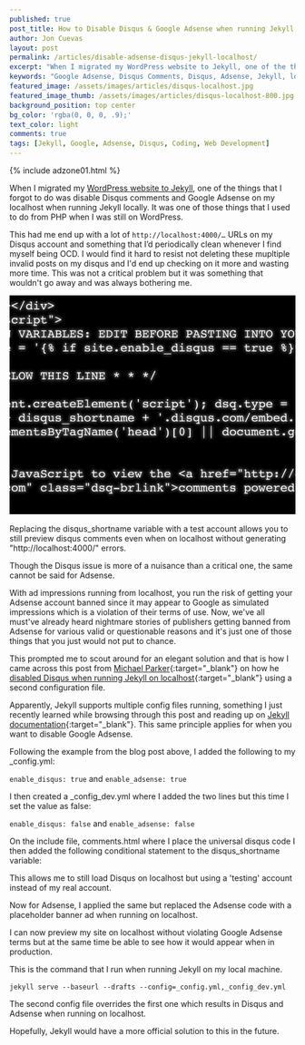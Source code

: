 ```yaml
---
published: true
post_title: How to Disable Disqus & Google Adsense when running Jekyll on localhost.
author: Jon Cuevas
layout: post
permalink: /articles/disable-adsense-disqus-jekyll-localhost/
excerpt: "When I migrated my WordPress website to Jekyll, one of the things that I forgot to do was disable Disqus comments and Google Adsense on my localhost when running Jekyll locally."
keywords: "Google Adsense, Disqus Comments, Disqus, Adsense, Jekyll, localhost, disable Adsense, disable Disqus"
featured_image: /assets/images/articles/disqus-localhost.jpg
featured_image_thumb: /assets/images/articles/disqus-localhost-800.jpg
background_position: top center
bg_color: 'rgba(0, 0, 0, .9);'
text_color: light
comments: true
tags: [Jekyll, Google, Adsense, Disqus, Coding, Web Development]
---
```

<div class="offgrid-right"><p>{% include adzone01.html %}</p></div>

<p class="lead">
When I migrated my <a href="http://archon.digital/articles/wordpress-to-jekyll/">WordPress website to Jekyll</a>, one of the things that I forgot to do was disable Disqus comments and Google Adsense on my localhost when running Jekyll locally. It was one of those things that I used to do from PHP when I was still on WordPress.
</p>

This had me end up with a lot of ```http://localhost:4000/…``` URLs on my Disqus account and something that I’d periodically clean whenever I find myself being OCD. I would find it hard to resist not deleting these mupltiple invalid posts on my disqus and I'd end up checking on it more and wasting more time. This was not a critical problem but it was something that wouldn't go away and was always bothering me.

<div class="offgrid-left">
	<img src="/assets/images/articles/disqus-localhost-800.jpg">
	<p class="caption">Replacing the disqus_shortname variable with a test account allows you to still preview disqus comments even when on localhost without generating "http://localhost:4000/" errors.</p>
</div>

Though the Disqus issue is more of a nuisance than a critical one, the same cannot be said for Adsense.

With ad impressions running from localhost, you run the risk of getting your Adsense account banned since it may appear to Google as simulated impressions which is a violation of their terms of use. Now, we've all must've already heard nightmare stories of publishers getting banned from Adsense for various valid or questionable reasons and it's just one of those things that you just would not put to chance.

This prompted me to scout around for an elegant solution and that is how I came across this post from [Michael Parker][2]{:target="_blank"} on how he [disabled Disqus when running Jekyll on localhost][3]{:target="_blank"} using a second configuration file.

Apparently, Jekyll supports multiple config files running, something I just recently learned while browsing through this post and reading up on [Jekyll documentation][4]{:target="_blank"}. This same principle applies for when you want to disable Google Adsense.

Following the example from the blog post above, I added the following to my _config.yml:

```enable_disqus: true``` and ```enable_adsense: true```

I then created a _config_dev.yml where I added the two lines but this time I set the value as false:

```enable_disqus: false``` and ```enable_adsense: false```

On the include file, comments.html where I place the universal disqus code I then added the following conditional statement to the disqus_shortname variable:

<script src="https://gist.github.com/archondigital/6f649f1e455380e92269.js"></script>

This allows me to still load Disqus on localhost but using a 'testing' account instead of my real account.

Now for Adsense, I applied the same but replaced the Adsense code with a placeholder banner ad when running on localhost.
	
<script src="https://gist.github.com/archondigital/c03c0ea45f7969d1c7ea.js"></script>

I can now preview my site on localhost without violating Google Adsense terms but at the same time be able to see how it would appear when in production.

This is the command that I run when running Jekyll on my local machine.

```
jekyll serve --baseurl --drafts --config=_config.yml,_config_dev.yml
```

The second config file overrides the first one which results in Disqus and Adsense when running on localhost. 

Hopefully, Jekyll would have a more official solution to this in the future.



[1]: http://archon.digital/articles/wordpress-to-jekyll/
[2]: http://omgitsmgp.com/
[3]: http://omgitsmgp.com/2013/08/29/disqus-and-jekyll-on-localhost/
[4]: http://jekyllrb.com/docs/configuration/#build-command-options